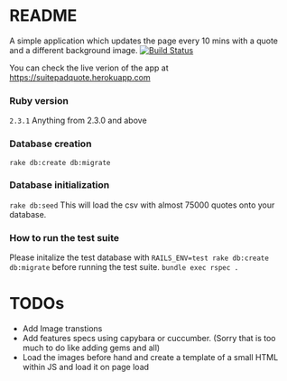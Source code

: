 # README

A simple application which updates the page every 10 mins with a quote and a different background image. 
[![Build Status](https://travis-ci.org/shreyas123/suitepad.svg?branch=master)](https://travis-ci.org/shreyas123/suitepad)

You can check the live verion of the app at https://suitepadquote.herokuapp.com

### Ruby version
`2.3.1` Anything from 2.3.0 and above

### Database creation
`rake db:create db:migrate`

### Database initialization
`rake db:seed`
This will load the csv with almost 75000 quotes onto your database.

### How to run the test suite
Please initalize the test database with `RAILS_ENV=test rake db:create db:migrate` before running the test suite. 
`bundle exec rspec .`

# TODOs
 - Add Image transtions 
 - Add features specs using capybara or cuccumber. (Sorry that is too much to do like adding gems and all)
 - Load the images before hand and create a template of a small HTML within JS and load it on page load
